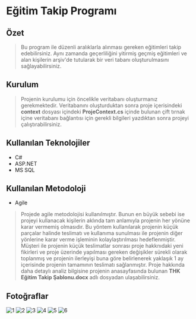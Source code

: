 # Eğitim Takip Programı

## Özet
> Bu program ile düzenli aralıklarla alınması gereken eğitimleri takip edebilirsiniz. Aynı zamanda geçerliliğini yitirmiş geçmiş eğitimleri ve alan kişilerin arşiv'de tutularak bir veri tabanı oluşturulmasını sağlayabilirsiniz.

## Kurulum
> Projenin kurulumu için öncelikle veritabanı oluşturmanız gerekmektedir. Veritabanını oluşturduktan sonra proje içerisindeki **context** dosyası içindeki **ProjeContext.cs** içinde bulunan çift tırnak içine veritabanı bağlantısı için gerekli bilgileri yazdıktan sonra projeyi çalıştırabilirsiniz. 

## Kullanılan Teknolojiler
- C#
- ASP.NET
- MS SQL

## Kullanılan Metodoloji

- Agile
>Projede agile metodolojisi kullanılmıştır. Bunun en büyük sebebi ise projeyi kullanacak kişilerin aklında tam anlamıyla projenin her yönüne karar vermemiş olmasıdır. Bu yöntem kullanılarak projenin küçük parçalar halinde teslimatı ve kullanıma sunulması ile projenin diğer yönlerine karar verme işleminin kolaylaştırılması hedeflenmiştir. Müşteri ile projenin küçük teslimatlar sonrası proje hakknıdaki yeni fikirleri ve proje üzerinde yapılması gereken değişikler sürekli olarak toplanmış ve projenin ilerleyişi buna göre belirlenerek yaklaşık 1 ay içerisinde projenin tamamının teslimatı sağlanmıştır. Proje hakkında daha detaylı analiz bilgisine projenin anasayfasında bulunan **THK Eğitim Takip Şablonu.docx** adlı dosyadan ulaşabilirsiniz.
## Fotoğraflar
![1](https://user-images.githubusercontent.com/44071320/98039783-4df38300-1e30-11eb-9dc4-23ac1fdd3908.png)
![2](https://user-images.githubusercontent.com/44071320/98039787-4e8c1980-1e30-11eb-8d2c-ac6be7abba45.png)
![3](https://user-images.githubusercontent.com/44071320/98039788-4e8c1980-1e30-11eb-8ccd-0e0e32c7aedc.png)
![4](https://user-images.githubusercontent.com/44071320/98039789-4f24b000-1e30-11eb-9923-2b453cd1f489.png)
![5](https://user-images.githubusercontent.com/44071320/98039790-4f24b000-1e30-11eb-9be5-89b5418ee11e.png)
![6](https://user-images.githubusercontent.com/44071320/98039791-4fbd4680-1e30-11eb-9363-f5e9fed4a836.png)
